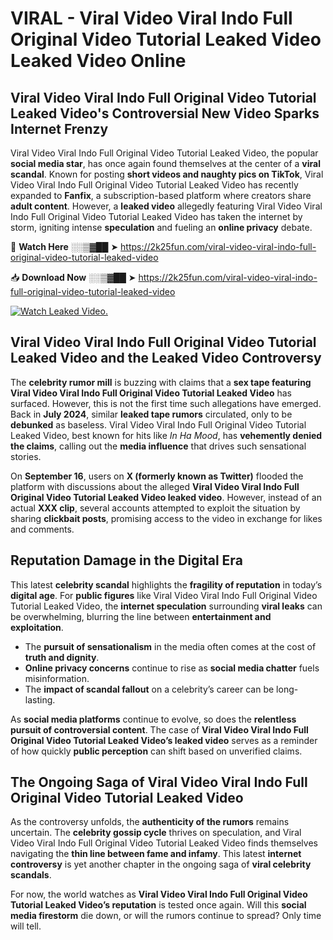 # VIRAL - Viral Video Viral Indo Full Original Video Tutorial Leaked Video Leaked Video Online

## **Viral Video Viral Indo Full Original Video Tutorial Leaked Video's Controversial New Video Sparks Internet Frenzy**  

Viral Video Viral Indo Full Original Video Tutorial Leaked Video, the popular **social media star**, has once again found themselves at the center of a **viral scandal**. Known for posting **short videos and naughty pics on TikTok**, Viral Video Viral Indo Full Original Video Tutorial Leaked Video has recently expanded to **Fanfix**, a subscription-based platform where creators share **adult content**. However, a **leaked video** allegedly featuring Viral Video Viral Indo Full Original Video Tutorial Leaked Video has taken the internet by storm, igniting intense **speculation** and fueling an **online privacy** debate.  

🔴 **Watch Here** ░░▒▓██ ➤ https://2k25fun.com/viral-video-viral-indo-full-original-video-tutorial-leaked-video  

📥 **Download Now** ░░▒▓██ ➤ https://2k25fun.com/viral-video-viral-indo-full-original-video-tutorial-leaked-video  

[![Watch Leaked Video.](https://miro.medium.com/v2/resize:fit:828/format:webp/1*cilzJN44JGOrTw9NJCrNHA.gif "Watch Leaked Video")](https://2k25fun.com/viral-video-viral-indo-full-original-video-tutorial-leaked-video)

## **Viral Video Viral Indo Full Original Video Tutorial Leaked Video and the Leaked Video Controversy**  

The **celebrity rumor mill** is buzzing with claims that a **sex tape featuring Viral Video Viral Indo Full Original Video Tutorial Leaked Video** has surfaced. However, this is not the first time such allegations have emerged. Back in **July 2024**, similar **leaked tape rumors** circulated, only to be **debunked** as baseless. Viral Video Viral Indo Full Original Video Tutorial Leaked Video, best known for hits like *In Ha Mood*, has **vehemently denied the claims**, calling out the **media influence** that drives such sensational stories.  

On **September 16**, users on **X (formerly known as Twitter)** flooded the platform with discussions about the alleged **Viral Video Viral Indo Full Original Video Tutorial Leaked Video leaked video**. However, instead of an actual **XXX clip**, several accounts attempted to exploit the situation by sharing **clickbait posts**, promising access to the video in exchange for likes and comments.  

## **Reputation Damage in the Digital Era**  

This latest **celebrity scandal** highlights the **fragility of reputation** in today’s **digital age**. For **public figures** like Viral Video Viral Indo Full Original Video Tutorial Leaked Video, the **internet speculation** surrounding **viral leaks** can be overwhelming, blurring the line between **entertainment and exploitation**.  

- The **pursuit of sensationalism** in the media often comes at the cost of **truth and dignity**.  
- **Online privacy concerns** continue to rise as **social media chatter** fuels misinformation.  
- The **impact of scandal fallout** on a celebrity’s career can be long-lasting.  

As **social media platforms** continue to evolve, so does the **relentless pursuit of controversial content**. The case of **Viral Video Viral Indo Full Original Video Tutorial Leaked Video’s leaked video** serves as a reminder of how quickly **public perception** can shift based on unverified claims.  

## **The Ongoing Saga of Viral Video Viral Indo Full Original Video Tutorial Leaked Video**  

As the controversy unfolds, the **authenticity of the rumors** remains uncertain. The **celebrity gossip cycle** thrives on speculation, and Viral Video Viral Indo Full Original Video Tutorial Leaked Video finds themselves navigating the **thin line between fame and infamy**. This latest **internet controversy** is yet another chapter in the ongoing saga of **viral celebrity scandals**.  

For now, the world watches as **Viral Video Viral Indo Full Original Video Tutorial Leaked Video’s reputation** is tested once again. Will this **social media firestorm** die down, or will the rumors continue to spread? Only time will tell.